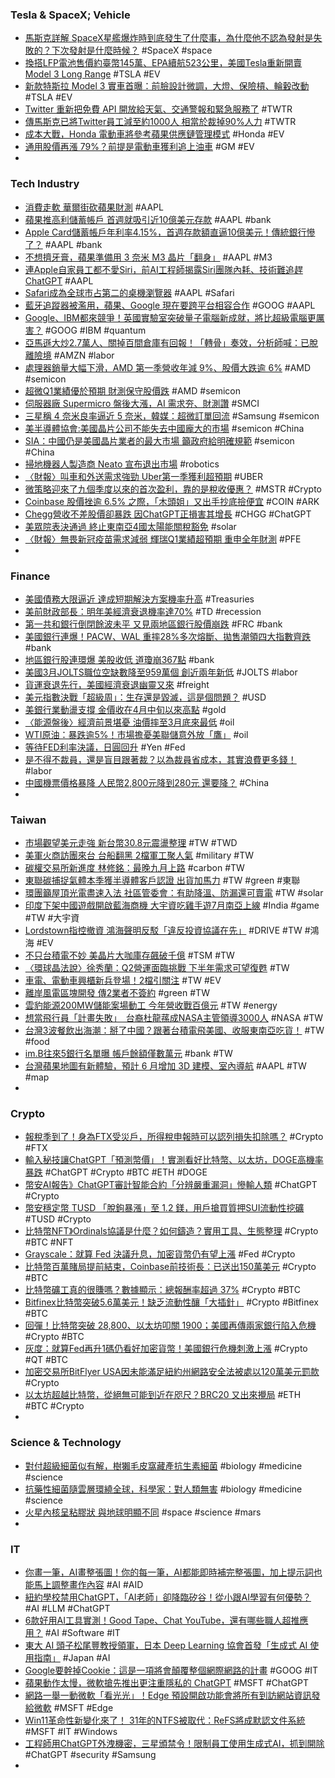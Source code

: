 ### Tesla & SpaceX; Vehicle
- [馬斯克詳解 SpaceX星艦爆炸時到底發生了什麼事，為什麼他不認為發射是失敗的？下次發射是什麼時候？](https://www.techbang.com/posts/105920-musk-details-spacex-starship-explosion-tornado-flight) #SpaceX #space
- [換搭LFP電池售價約臺幣145萬、EPA續航523公里，美國Tesla重新開賣Model 3 Long Range](https://news.u-car.com.tw/news/article/74742) #TSLA #EV
- [新款特斯拉 Model 3 實車首曝：前臉設計微調，大燈、保險槓、輪轂改動](https://www.techbang.com/posts/105435-the-first-exposure-of-the-new-tesla-model-3-real-car-the) #TSLA #EV
- [Twitter 重新把免費 API 開放給天氣、交通警報和緊急服務了](https://chinese.engadget.com/twitter-restores-free-api-access-for-emergency-weather-and-transportation-alerts-070059786.html) #TWTR
- [傳馬斯克已將Twitter員工減至約1000人 相當於裁掉90%人力](https://news.cnyes.com/news/id/5162889) #TWTR
- [成本大戰，Honda 電動車將參考蘋果供應鏈管理模式](https://technews.tw/2023/05/02/honda-ev-supply-apple-structure/) #Honda #EV
- [通用股價再漲 79%？前提是電動車獲利追上油車](https://finance.technews.tw/2023/05/02/can-gm-stock-rise-another-79-percent/) #GM #EV
-
### Tech Industry
- [消費走軟 華爾街砍蘋果財測](https://ctee.com.tw/news/global/854994.html) #AAPL
- [蘋果推高利儲蓄帳戶 首週就吸引近10億美元存款](https://news.cnyes.com/news/id/5162080) #AAPL #bank
- [Apple Card儲蓄帳戶年利率4.15%，首週存款額直逼10億美元！傳統銀行慘了？](https://www.bnext.com.tw/article/74877/apple-goldman-bank-saving-with-high-rate) #AAPL #bank
- [不想擠牙膏，蘋果準備用 3 奈米 M3 晶片「翻身」](https://technews.tw/2023/05/03/apple-3nm-m3-chip/) #AAPL #M3
- [連Apple自家員工都不愛Siri，前AI工程師揭露Siri團隊內耗、技術難追趕ChatGPT](https://www.techbang.com/posts/105885-apple-ai-isiri) #AAPL
- [Safari成為全球市占第二的桌機瀏覽器](https://www.ithome.com.tw/news/156685) #AAPL #Safari
- [藍牙追蹤器被濫用，蘋果、Google 現在要跨平台相容合作](https://technews.tw/2023/05/02/apple-google-trackers/) #GOOG #AAPL
- [Google、IBM都來競爭！英國實驗室突破量子電腦新成就，將比超級電腦更厲害？](https://www.bnext.com.tw/article/75088/universal-quantum-may-23-mag) #GOOG #IBM #quantum
- [亞馬遜大炒2.7萬人、關掉百間倉庫有回報！「轉骨」奏效，分析師喊：已脫離險境](https://www.bnext.com.tw/article/75063/amazon-2023-q1-financial-report) #AMZN #labor
- [處理器銷量大幅下滑，AMD 第一季營收年減 9%、股價大跌逾 6%](https://technews.tw/2023/05/03/amd-q1-2023-earnings/) #AMD #semicon
- [超微Q1業績優於預期 財測保守股價跌](https://ctee.com.tw/news/global/855154.html) #AMD #semicon
- [伺服器廠 Supermicro 盤後大漲，AI 需求夯、財測讚](https://technews.tw/2023/05/03/supermicro-fiscal-year-2023-third-quarter-financial-report/) #SMCI
- [三星稱 4 奈米良率逼近 5 奈米，韓媒：超微訂單回流](https://technews.tw/2023/05/03/samsung-4nm-amd/) #Samsung #semicon
- [美半導體協會:美國晶片公司不能失去中國龐大的市場](https://m.cnyes.com/news/id/5163061) #semicon #China
- [SIA：中國仍是美國晶片業者的最大市場 籲政府給明確規範](https://m.cnyes.com/news/id/5162545) #semicon #China
- [掃地機器人製造商 Neato 宣布退出市場](https://chinese.engadget.com/robot-vacuum-maker-neato-is-shutting-down-amid-stiff-competition-100011677.html) #robotics
- [〈財報〉叫車和外送需求強勁 Uber第一季獲利超預期](https://m.cnyes.com/news/id/5162369) #UBER
- [微策略迎來了九個季度以來的首次盈利，靠的是稅收優惠？](https://abmedia.io/microstrategy-post-q1-earning) #MSTR #Crypto
- [Coinbase 股價挫逾 6.5% 之際，「木頭姐」又出手抄底撿便宜](https://blockcast.it/2023/05/02/ark-invest-bought-more-than-8-4-million-in-coinbase-stock/) #COIN #ARK
- [Chegg營收不差股價卻暴跌 因ChatGPT正損害其增長](https://m.cnyes.com/news/id/5162415) #CHGG #ChatGPT
- [美眾院表決通過 終止東南亞4國太陽能關稅豁免](https://m.cnyes.com/news/id/5159523) #solar
- [〈財報〉無畏新冠疫苗需求減弱 輝瑞Q1業績超預期 重申全年財測](https://m.cnyes.com/news/id/5162370) #PFE
-
### Finance
- [美國債務大限逼近 達成短期解決方案機率升高](https://m.cnyes.com/news/id/5162522) #Treasuries
- [美前財政部長：明年美經濟衰退機率達70%](https://news.cnyes.com/news/id/5161931) #TD #recession
- [第一共和銀行倒閉餘波未平 又見兩地區銀行股價崩跌](https://m.cnyes.com/news/id/5162501) #FRC #bank
- [美國銀行連爆！PACW、WAL 重摔28%多次熔斷、拋售潮領四大指數齊跌](https://www.blocktempo.com/us-regional-banks-pacw-and-wal-have-multiple-suspensions/) #bank
- [地區銀行股連環爆 美股收低 道瓊崩367點](https://ctee.com.tw/news/global/854914.html) #bank
- [美國3月JOLTS職位空缺數降至959萬個 創近兩年新低](https://m.cnyes.com/news/id/5162464) #JOLTS #labor
- [貨運衰退先行，美國經濟衰退幽靈又來](https://finance.technews.tw/2023/05/03/us-recession/) #freight
- [美元指數決戰「超級周」：生存還是毀滅，這是個問題？](https://www.dailyfxasia.com/cn/cmarkets/20230502-23873.html) #USD
- [美銀行業動盪支撐 金價收在4月中旬以來高點](https://news.cnyes.com/news/id/5162521) #gold
- [〈能源盤後〉經濟前景堪憂 油價摔至3月底來最低](https://m.cnyes.com/news/id/5162428) #oil
- [WTI原油：暴跌逾5%！市場擔憂美聯儲意外放「鷹」](https://www.dailyfxasia.com/cn/cmarkets/20230503-23877.html) #oil
- [等待FED利率決議，日圓回升](https://news.cnyes.com/news/id/5153495) #Yen #Fed
- [是不得不裁員，還是盲目跟著裁？以為裁員省成本，其實浪費更多錢！](https://www.managertoday.com.tw/articles/view/66739) #labor
- [中國機票價格暴降 人民幣2,800元降到280元 還要降？](https://news.cnyes.com/news/id/5162779) #China
-
### Taiwan
- [市場觀望美元走強 新台幣30.8元震盪整理](https://news.cnyes.com/news/id/5161804) #TW #TWD
- [美軍火商訪團來台 台船翻黑 2檔軍工聚人氣](https://ctee.com.tw/realtimenews/cna/855221.html) #military #TW
- [碳權交易所新進度 林修銘：最晚九月上路](https://ctee.com.tw/news/stocks/855365.html) #carbon #TW
- [東聯碳捕捉氣體本季獲半導體客戶認證 出貨加馬力](https://news.cnyes.com/news/id/5162754) #TW #green #東聯
- [環團籲屋頂光電盡速入法 社區管委會：有助降溫、防漏還可賣電](https://e-info.org.tw/node/236664) #TW #solar
- [印度下架中國遊戲開啟藍海商機 大宇資吃雞手遊7月南亞上線](https://news.cnyes.com/news/id/5161970) #India #game #TW #大宇資
- [Lordstown指控撤資 鴻海聲明反駁「違反投資協議在先」](https://news.cnyes.com/news/id/5162111) #DRIVE #TW #鴻海 #EV
- [不只台積電不妙 美晶片大咖庫存飆破千億](https://ctee.com.tw/news/global/855215.html) #TSM #TW
- [〈環球晶法說〉徐秀蘭：Q2營運面臨挑戰 下半年需求可望復甦](https://news.cnyes.com/news/id/5162328) #TW
- [車電、電動車興櫃新兵登場！2檔引關注](https://ctee.com.tw/news/stocks/854710.html) #TW #EV
- [離岸風電區塊開發 傳2業者不簽約](https://ctee.com.tw/news/policy/854965.html) #green #TW
- [雲豹能源200MW儲能案場動工 今年營收戰百億元](https://news.cnyes.com/news/id/5162330) #TW #energy
- [想當飛行員「計畫失敗」　台裔杜龍蓀成NASA主管領導3000人](https://tw.nextapple.com/international/20230430/39384F3A488E73DC7BF01D81EC11E81E) #NASA #TW
- [台灣3波餐飲出海潮：掰了中國？跟著台積電飛美國、收服東南亞吃貨！](https://www.bnext.com.tw/article/75044/tw-cuisine-may-mag-23) #TW #food
- [im.B往來5銀行名單曝 帳戶餘額僅數萬元](https://ctee.com.tw/news/finance/855345.html) #bank #TW
- [台灣蘋果地圖有新體驗，預計 6 月增加 3D 建模、室內導航](https://technews.tw/2023/05/03/apple-maps-in-taiwan-2/) #AAPL #TW #map
-
### Crypto
- [報稅季到了！身為FTX受災戶，所得稅申報時可以認列損失扣除嗎？](https://abmedia.io/ftx受災戶如何於所得稅申報時認列損失扣除) #Crypto #FTX
- [輸入秘技讓ChatGPT「預測幣價」！實測看好比特幣、以太坊，DOGE高機率暴跌](https://www.blocktempo.com/chatgpt-can-predict-the-future-of-cryptocurrency/) #ChatGPT #Crypto #BTC #ETH #DOGE
- [幣安AI報告》ChatGPT審計智能合約「分辨嚴重漏洞」慘輸人類](https://www.blocktempo.com/binance-ai-x-crypto-exploring-use-cases-and-possibilities/) #ChatGPT #Crypto
- [幣安穩定幣 TUSD 「脫鉤暴漲」至 1.2 鎂，用戶搶買質押SUI流動性挖礦](https://www.blocktempo.com/tusd-depeg-to-1point2-on-binance/) #TUSD #Crypto
- [比特幣NFT》Ordinals協議是什麼？如何鑄造？實用工具、生態整理](https://www.blocktempo.com/what-is-the-ordinal-protocol-and-how-to-mint-btc-nft/) #Crypto #BTC #NFT
- [Grayscale：就算 Fed 決議升息，加密貨幣仍有望上漲](https://blockcast.it/2023/05/02/grayscale-says-crypto-prices-could-still-rise-even-if-the-fed-hikes-rates/) #Fed #Crypto
- [比特幣百萬賭局提前結束，Coinbase前技術長：已送出150萬美元](https://abmedia.io/balaji-srinivasan-burned-a-million) #Crypto #BTC
- [比特幣礦工真的很賺嗎？數據顯示：總報酬率超過 37%](https://ccc.technews.tw/2023/05/03/bitcoin-miner-alltime-profit/) #Crypto #BTC
- [Bitfinex比特幣突破5.6萬美元！缺乏流動性釀「大插針」](https://www.blocktempo.com/bitcoin-soars-to-56000-on-bitfinex/) #Crypto #Bitfinex #BTC
- [回彈！比特幣突破 28,800、以太坊叩關 1900；美國再傳兩家銀行陷入危機](https://www.blocktempo.com/two-regional-us-banks-in-crisis/) #Crypto #BTC
- [灰度：就算Fed再升1碼仍看好加密貨幣！美國銀行危機刺激上漲](https://www.blocktempo.com/grayscale-releases-april-2023-monthly-recap/) #Crypto #QT #BTC
- [加密交易所BitFlyer USA因未能滿足紐約州網路安全法被處以120萬美元罰款](https://m.cnyes.com/news/id/5162891) #Crypto
- [以太坊超越比特幣，從絕無可能到近在咫尺？BRC20 又出來攪局](https://blockcast.it/2023/05/02/will-ethereum-outperform-bitcoin-in-the-coming-cycle/) #ETH #BTC #Crypto
-
### Science & Technology
- [對付超級細菌似有解，樹獺毛皮窩藏產抗生素細菌](https://technews.tw/2023/05/02/antibiotic-producing-micrococcales-govern-the-microbiome-that-inhabits-the-fur-of-two-and-three-toed-sloths/) #biology #medicine #science
- [抗藥性細菌隨雲層環繞全球，科學家：對人類無害](https://technews.tw/2023/05/02/quantification-of-antibiotic-resistance-genes-args-in-clouds-at-a-mountain-site/) #biology #medicine #science
- [火星內核呈粘膠狀 與地球明顯不同](https://www.epochtimes.com/b5/23/5/1/n13986048.htm) #space #science #mars
-
### IT
- [你畫一筆，AI畫整張圖！你的每一筆，AI都能即時補完整張圖，加上提示詞也能馬上調整畫作內容](https://www.techbang.com/posts/105886-ai-draws-realtime) #AI #AID
- [紐約學校禁用ChatGPT，「AI老師」卻降臨矽谷！從小跟AI學習有何優勢？](https://www.bnext.com.tw/article/75089/silicon-valley-ai-teacher) #AI #LLM #ChatGPT
- [6款好用AI工具實測！Good Tape、Chat YouTube，還有哪些職人超推應用？](https://www.bnext.com.tw/article/75086/gpt-aside-6tools-may-23-mag) #AI #Software #IT
- [東大 AI 頭子松尾豐教授領軍，日本 Deep Learning 協會首發「生成式 AI 使用指南」](https://www.inside.com.tw/amparticle/31495-JDLA%20MatsuoYutaka%20AIGC%20Guideline) #Japan #AI
- [Google要幹掉Cookie：這是一項將會顛覆整個網際網路的計畫](https://www.techbang.com/posts/105917-google-kill-cookies) #GOOG #IT
- [蘋果動作太慢，微軟搶先推出更注重隱私的 ChatGPT](https://technews.tw/2023/05/03/apple-microsoft-chatgpt/) #MSFT #ChatGPT
- [網路一舉一動微軟「看光光」！Edge 預設開啟功能會將所有到訪網站資訊發給微軟](https://technews.tw/2023/05/03/on-by-default-edge-feature-seems-to-be-sending-all-the-urls-you-visit-to-bing/) #MSFT #Edge
- [Win11革命性新變化來了！ 31年的NTFS被取代：ReFS將成默認文件系統](https://news.xfastest.com/microsoft/127308/win11革命性新變化來了！-31年的ntfs被取代：refs將成默認文/) #MSFT #IT #Windows
- [工程師用ChatGPT外洩機密，三星頒禁令！限制員工使用生成式AI，抓到開除](https://www.bnext.com.tw/article/75096/samsung-ban-ai-gpt-may-23) #ChatGPT #security #Samsung
-